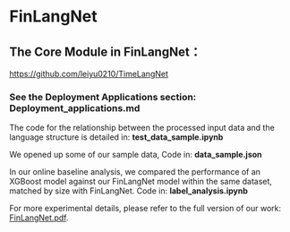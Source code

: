 # FinLangNet


## The Core Module in FinLangNet：
https://github.com/leiyu0210/TimeLangNet

### See the Deployment Applications section: Deployment_applications.md
The code for the relationship between the processed input data and the language structure is detailed in: **test_data_sample.ipynb**

We opened up some of our sample data, Code in: **data_sample.json**

In our online baseline analysis, we compared the performance of an XGBoost model against our FinLangNet model within the same dataset, matched by size with FinLangNet. Code in: **label_analysis.ipynb**

For more experimental details, please refer to the full version of our work: [FinLangNet.pdf](./FinLangNet_full_paper.pdf).
